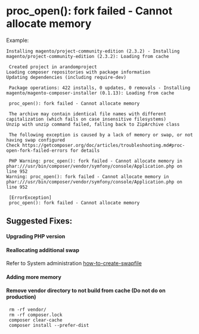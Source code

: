 # proc_open(): fork failed - Cannot allocate memory

Example:

    Installing magento/project-community-edition (2.3.2) - Installing magento/project-community-edition (2.3.2): Loading from cache

     Created project in arandomproject
    Loading composer repositories with package information
    Updating dependencies (including require-dev)

     Package operations: 422 installs, 0 updates, 0 removals - Installing magento/magento-composer-installer (0.1.13): Loading from cache

     proc_open(): fork failed - Cannot allocate memory

     The archive may contain identical file names with different capitalization (which fails on case insensitive filesystems)
    Unzip with unzip command failed, falling back to ZipArchive class

     The following exception is caused by a lack of memory or swap, or not having swap configured
    Check https://getcomposer.org/doc/articles/troubleshooting.md#proc-open-fork-failed-errors for details

     PHP Warning: proc_open(): fork failed - Cannot allocate memory in phar:///usr/bin/composer/vendor/symfony/console/Application.php on line 952
    Warning: proc_open(): fork failed - Cannot allocate memory in phar:///usr/bin/composer/vendor/symfony/console/Application.php on line 952

     [ErrorException]
     proc_open(): fork failed - Cannot allocate memory

## Suggested Fixes:

#### Upgrading PHP version

#### Reallocating additional swap

Refer to System administration [how-to-create-swapfile](how-to-/system_administrations/how-to-create-swapfile.md)

#### Adding more memory

#### Remove vendor directory to not build from cache (Do not do on production)

     rm -rf vendor/
     rm -rf composer.lock
     composer clear-cache
     composer install --prefer-dist
